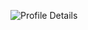 ![Profile Details](http://github-profile-summary-cards.vercel.app/api/cards/profile-details?username=ulansyn&theme=chartreuse_dark)
